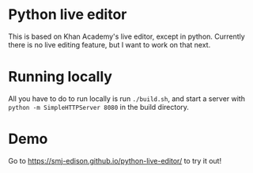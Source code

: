# Python live editor
This is based on Khan Academy's live editor, except in python. Currently there is no live editing feature, but I want to work on that next.

# Running locally
All you have to do to run locally is run `./build.sh`, and start a server with `python -m SimpleHTTPServer 8080` in the build directory.

# Demo
Go to https://smj-edison.github.io/python-live-editor/ to try it out!